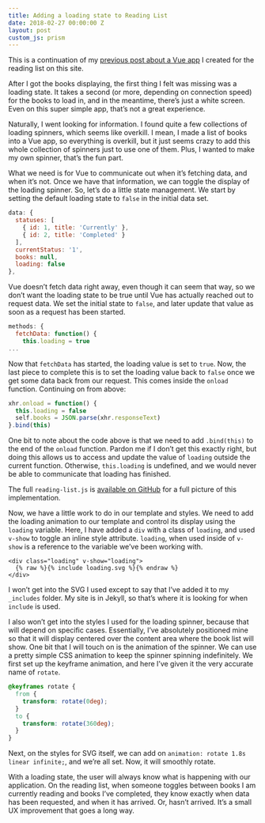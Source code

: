 ```yaml
---
title: Adding a loading state to Reading List
date: 2018-02-27 00:00:00 Z
layout: post
custom_js: prism
---
```


This is a continuation of my [previous post about a Vue app](https://samhermes.com/posts/small-vue-app-reading-list/) I created for the reading list on this site.

After I got the books displaying, the first thing I felt was missing was a loading state. It takes a second (or more, depending on connection speed) for the books to load in, and in the meantime, there’s just a white screen. Even on this super simple app, that’s not a great experience.

Naturally, I went looking for information. I found quite a few collections of loading spinners, which seems like overkill. I mean, I made a list of books into a Vue app, so everything is overkill, but it just seems crazy to add this whole collection of spinners just to use one of them. Plus, I wanted to make my own spinner, that’s the fun part.

What we need is for Vue to communicate out when it’s fetching data, and when it’s not. Once we have that information, we can toggle the display of the loading spinner. So, let’s do a little state management. We start by setting the default loading state to `false` in the initial data set.

```js
data: {
  statuses: [
    { id: 1, title: 'Currently' },
    { id: 2, title: 'Completed' }
  ],
  currentStatus: '1',
  books: null,
  loading: false
},
```

Vue doesn’t fetch data right away, even though it can seem that way, so we don’t want the loading state to be true until Vue has actually reached out to request data. We set the initial state to `false`, and later update that value as soon as a request has been started.

```js
methods: {
  fetchData: function() {
    this.loading = true
...
```

Now that `fetchData` has started, the loading value is set to `true`. Now, the last piece to complete this is to set the loading value back to `false` once we get some data back from our request. This comes inside the `onload` function. Continuing on from above:

```js
xhr.onload = function() {
  this.loading = false
  self.books = JSON.parse(xhr.responseText)
}.bind(this)
```

One bit to note about the code above is that we need to add `.bind(this)` to the end of the `onload` function. Pardon me if I don’t get this exactly right, but doing this allows us to access and update the value of `loading` outside the current function. Otherwise, `this.loading` is undefined, and we would never be able to communicate that loading has finished.

The full `reading-list.js` is [available on GitHub](https://github.com/samhermes/samhermes.github.io/blob/master/js/reading-list.js) for a full picture of this implementation.

Now, we have a little work to do in our template and styles. We need to add the loading animation to our template and control its display using the `loading` variable. Here, I have added a `div` with a class of `loading`, and used `v-show` to toggle an inline style attribute. `loading`, when used inside of `v-show` is a reference to the variable we’ve been working with.

```markup
<div class="loading" v-show="loading">
  {% raw %}{% include loading.svg %}{% endraw %}
</div>
```

I won’t get into the SVG I used except to say that I’ve added it to my `_includes` folder. My site is in Jekyll, so that’s where it is looking for when `include` is used.

I also won’t get into the styles I used for the loading spinner, because that will depend on specific cases. Essentially, I’ve absolutely positioned mine so that it will display centered over the content area where the book list will show. One bit that I will touch on is the animation of the spinner. We can use a pretty simple CSS animation to keep the spinner spinning indefinitely. We first set up the keyframe animation, and here I’ve given it the very accurate name of `rotate`.

```css
@keyframes rotate {
  from {
    transform: rotate(0deg);
  }
  to {
    transform: rotate(360deg);
  }
}
```

Next, on the styles for SVG itself, we can add on `animation: rotate 1.8s linear infinite;`, and we’re all set. Now, it will smoothly rotate.

With a loading state, the user will always know what is happening with our application. On the reading list, when someone toggles between books I am currently reading and books I’ve completed, they know exactly when data has been requested, and when it has arrived. Or, hasn’t arrived. It’s a small UX improvement that goes a long way.
